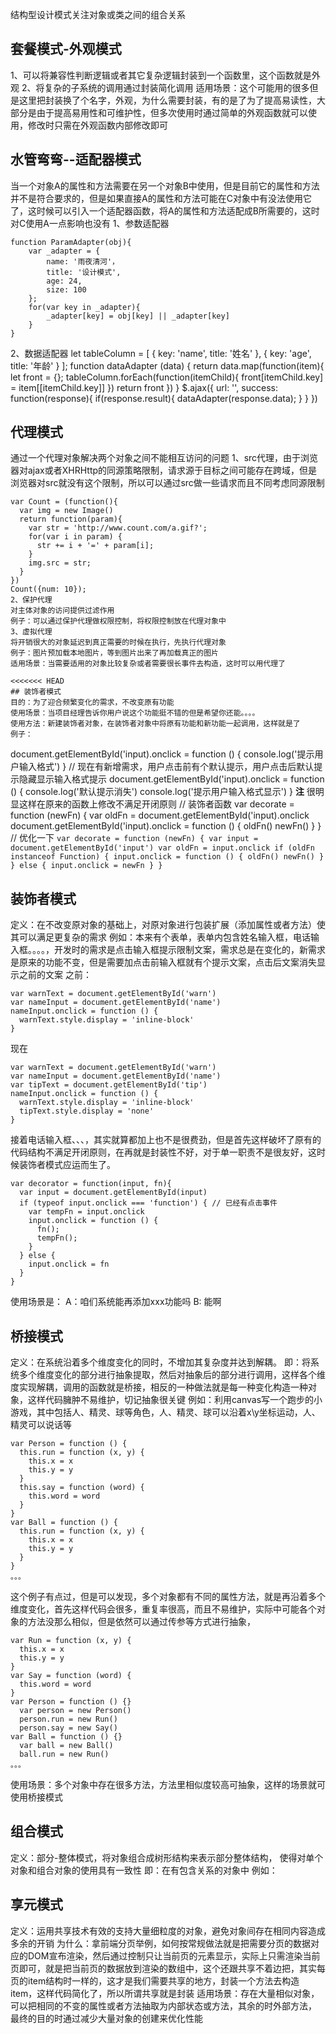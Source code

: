 结构型设计模式关注对象或类之间的组合关系
## 套餐模式-外观模式
1、可以将兼容性判断逻辑或者其它复杂逻辑封装到一个函数里，这个函数就是外观
2、将复杂的子系统的调用通过封装简化调用
适用场景：这个可能用的很多但是这里把封装换了个名字，外观，为什么需要封装，有的是了为了提高易读性，大部分是由于提高易用性和可维护性，但多次使用时通过简单的外观函数就可以使用，修改时只需在外观函数内部修改即可
## 水管弯弯--适配器模式
当一个对象A的属性和方法需要在另一个对象B中使用，但是目前它的属性和方法并不是符合要求的，但是如果直接A的属性和方法可能在C对象中有没法使用它了，这时候可以引入一个适配器函数，将A的属性和方法适配成B所需要的，这时对C使用A一点影响也没有
1、参数适配器
```
function ParamAdapter(obj){
    var _adapter = {
        name: '雨夜清河'，
        title: '设计模式',
        age: 24,
        size: 100
    };
    for(var key in _adapter){
        _adapter[key] = obj[key] || _adapter[key]
    }
}
```
2、数据适配器
let tableColumn = [
    {
        key: 'name',
        title: '姓名'
    },
    {
        key: 'age',
        title: '年龄'
    }
];
function dataAdapter (data) {
    return data.map(function(item){
        let front = {};
        tableColumn.forEach(function(itemChild){
            front[itemChild.key] = item[[itemChild.key]]
        })
        return front
    })
}
$.ajax({
    url: '',
    success: function(response){
        if(response.result){
            dataAdapter(response.data);
        }
    }
})
## 代理模式
通过一个代理对象解决两个对象之间不能相互访问的问题
1、src代理，由于浏览器对ajax或者XHRHttp的同源策略限制，请求源于目标之间可能存在跨域，但是浏览器对src就没有这个限制，所以可以通过src做一些请求而且不同考虑同源限制
```
var Count = (function(){
  var img = new Image()
  return function(param){
    var str = 'http://www.count.com/a.gif?';
    for(var i in param) {
      str += i + '=' + param[i];
    }
    img.src = str;
  }
})
Count({num: 10});
2、保护代理
对主体对象的访问提供过滤作用
例子：可以通过保护代理做权限控制，将权限控制放在代理对象中
3、虚拟代理
将开销很大的对象延迟到真正需要的时候在执行，先执行代理对象
例子：图片预加载本地图片，等到图片出来了再加载真正的图片
适用场景：当需要适用的对象比较复杂或者需要很长事件去构造，这时可以用代理了

<<<<<<< HEAD
## 装饰者模式
目的：为了迎合频繁变化的需求，不改变原有功能
使用场景：当项目经理告诉你用户说这个功能挺不错的但是希望你还能。。。。
使用方法：新建装饰者对象，在装饰者对象中将原有功能和新功能一起调用，这样就是了
例子：
```
document.getElementById('input).onclick = function () {
  console.log('提示用户输入格式')
}
// 现在有新增需求，用户点击前有个默认提示，用户点击后默认提示隐藏显示输入格式提示
document.getElementById('input).onclick = function () {
  console.log('默认提示消失')
  console.log('提示用户输入格式显示')
}
**注** 很明显这样在原来的函数上修改不满足开闭原则
// 装饰者函数
var decorate = function (newFn) {
  var oldFn = document.getElementById('input).onclick
  document.getElementById('input).onclick = function () {
    oldFn()
    newFn()
  }
}
// 优化一下
`
  var decorate = function (newFn) {
    var input = document.getElementById('input')
    var oldFn = input.onclick
    if (oldFn instanceof Function) {
      input.onclick = function () {
        oldFn()
        newFn()
      }
    } else {
      input.onclick = newFn
    }
  }
`
##  装饰者模式

定义：在不改变原对象的基础上，对原对象进行包装扩展（添加属性或者方法）使其可以满足更复杂的需求
例如：本来有个表单，表单内包含姓名输入框，电话输入框。。。。，开发时的需求是点击输入框提示限制文案，需求总是在变化的，新需求是原来的功能不变，但是需要加点击前输入框就有个提示文案，点击后文案消失显示之前的文案
之前：
```
var warnText = document.getElementById('warn')
var nameInput = document.getElementById('name')
nameInput.onclick = function () {
  warnText.style.display = 'inline-block'
}
```
现在
```
var warnText = document.getElementById('warn')
var nameInput = document.getElementById('name')
var tipText = document.getElementById('tip')
nameInput.onclick = function () {
  warnText.style.display = 'inline-block'
  tipText.style.display = 'none'
}

```
接着电话输入框、、、，其实就算都加上也不是很费劲，但是首先这样破坏了原有的代码结构不满足开闭原则，在再就是封装性不好，对于单一职责不是很友好，这时候装饰者模式应运而生了。
```
var decorator = function(input, fn){
  var input = document.getElementById(input)
  if (typeof input.onclick === 'function') { // 已经有点击事件
    var tempFn = input.onclick
    input.onclick = function () {
      fn();
      tempFn();
    }
  } else {
    input.onclick = fn
  }
}
```
使用场景是：
 A：咱们系统能再添加xxx功能吗
 B: 能啊
## 桥接模式
定义：在系统沿着多个维度变化的同时，不增加其复杂度并达到解耦。
即：将系统多个维度变化的部分进行抽象提取，然后对抽象后的部分进行调用，这样各个维度实现解耦，调用的函数就是桥接，相反的一种做法就是每一种变化构造一种对象，这样代码臃肿不易维护，切记抽象很关键
例如：利用canvas写一个跑步的小游戏，其中包括人、精灵、球等角色，人、精灵、球可以沿着x\y坐标运动，人、精灵可以说话等
```
var Person = function () {
  this.run = function (x, y) {
    this.x = x
    this.y = y
  }
  this.say = function (word) {
    this.word = word
  }
}
var Ball = function () {
  this.run = function (x, y) {
    this.x = x
    this.y = y
  }
}
。。。
```
这个例子有点过，但是可以发现，多个对象都有不同的属性方法，就是再沿着多个维度变化，首先这样代码会很多，重复率很高，而且不易维护，实际中可能各个对象的方法没那么相似，但是依然可以通过传参等方式进行抽象，
```
var Run = function (x, y) {
  this.x = x
  this.y = y
}
var Say = function (word) {
  this.word = word
}
var Person = function () {}
  var person = new Person()
  person.run = new Run()
  person.say = new Say()
var Ball = function () {}
  var ball = new Ball()
  ball.run = new Run()
。。。
```
使用场景：多个对象中存在很多方法，方法里相似度较高可抽象，这样的场景就可使用桥接模式
## 组合模式
定义：部分-整体模式，将对象组合成树形结构来表示部分整体结构， 使得对单个对象和组合对象的使用具有一致性
即：在有包含关系的对象中
例如：
## 享元模式
定义：运用共享技术有效的支持大量细粒度的对象，避免对象间存在相同内容造成多余的开销
为什么：拿前端分页举例，如何按常规做法就是把需要分页的数据对应的DOM宣布渲染，然后通过控制只让当前页的元素显示，实际上只需渲染当前页即可，就是把当前页的数据放到渲染的数组中，这个还跟共享不着边把，其实每页的item结构时一样的，这才是我们需要共享的地方，封装一个方法去构造item，这样代码简化了，所以所谓共享就是封装
适用场景：存在大量相似对象，可以把相同的不变的属性或者方法抽取为内部状态或方法，其余的时外部方法， 最终的目的时通过减少大量对象的创建来优化性能